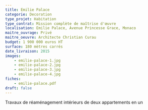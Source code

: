 ```yaml
---
title: Emilie Palace
categorie: Decoration
type_projet: Habitation
type_contrat: Mission complète de maîtrise d'œuvre
localisation: Emilie Palace, Avenue Princesse Grace, Monaco
maitre_ouvrage: Privé
maitre_oeuvre: Architecte Christian Curau
budget: 1 900 000 euros HT
surface: 180 mètres carrés
date_livraison: 2015
images:
    - emilie-palace-1.jpg
    - emilie-palace-2.jpg
    - emilie-palace-3.jpg
    - emilie-palace-4.jpg
fiches:
    - emilie-palace.pdf
draft: false
---
```

Travaux de réaménagement intérieurs de deux appartements en un
